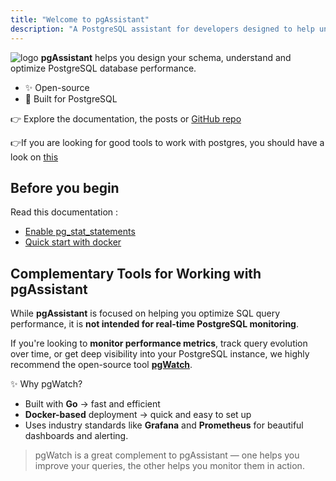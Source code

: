 ```yaml
---
title: "Welcome to pgAssistant"
description: "A PostgreSQL assistant for developers designed to help understand and optimize PostgreSQL database performance."
---
```



![logo](images/logo.png)
**pgAssistant** helps you design your schema, understand and optimize PostgreSQL database performance.

- ✨ Open-source
- 🐘 Built for PostgreSQL

👉 Explore the documentation, the posts or [GitHub repo](https://github.com/beh74/pgassistant-community)

👉If you are looking for good tools to work with postgres, you should have a look on [this](https://github.com/dhamaniasad/awesome-postgres)

## Before you begin

Read this documentation :
- [Enable pg_stat_statements](doc/pg_stat_statments)
- [Quick start with docker](doc/startup_docker)

## Complementary Tools for Working with pgAssistant

While **pgAssistant** is focused on helping you optimize SQL query performance, it is **not intended for real-time PostgreSQL monitoring**.

If you're looking to **monitor performance metrics**, track query evolution over time, or get deep visibility into your PostgreSQL instance, we highly recommend the open-source tool **[pgWatch](https://github.com/cybertec-postgresql/pgwatch)**.

✨ Why pgWatch?

- Built with **Go** → fast and efficient
- **Docker-based** deployment → quick and easy to set up
- Uses industry standards like **Grafana** and **Prometheus** for beautiful dashboards and alerting. 

> pgWatch is a great complement to pgAssistant — one helps you improve your queries, the other helps you monitor them in action.



